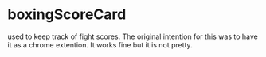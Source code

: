 # boxingScoreCard
used to keep track of fight scores. The original intention for this was to have it as a chrome extention. It works fine but it is not pretty. 
